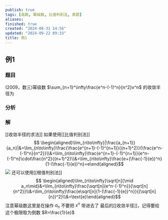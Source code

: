 ```yaml
---
publish: true
tags: [高数, 幂级数, 比值判别法, 真题]
aliases: 
finished: true
created: "2024-08-31 14:56"
updated: "2024-09-22 09:33"
title: 例1
---
```

## 例1 
### 题目 
(2009，数三)幂级数 $\sum_{n=1}^\infty\frac{e^n-(-1)^n}{n^2}x^n$ 的收敛半径为
### 分析
### 解 
[[收敛半径的求法]]
如果使用[[比值判别法]] 
$$ \begin{aligned}\lim_{n\to\infty}|\frac{a_{n+1}}{a_n}|&=\lim_{n\to\infty}\frac{\frac{e^{n+1}-(-1)^{n+1}}{(n+1)^2}}{\frac{e^n-(-1)^n}{n^2}}\\&=\lim_{n\to\infty}\frac{e^{n+1}-(-1)^{n+1}}{e^n-(-1)^n}\cdot\frac{n^2}{(n+1)^2}\\&=\lim_{n\to\infty}\frac{e+(\frac{-1}{e})^n}{1-(\frac{-1}{e})^n}=e\end{aligned}$$
![](https://img.hwenyi.live/202405200922505.webp)
还可以使用[[根值判别法]]
$$ \begin{aligned}\lim_{n\to\infty}\sqrt[n]{\mid a_n\mid}&=\lim_{n\to\infty}\frac{\sqrt[n]{e^n-(-1)^n}}{\sqrt[n]{n^2}}\\&=\lim_{n\to\infty}\frac{e\sqrt[n]{1-(\frac{-1}{e})^n}}{(\sqrt[n]{n})^2}\\&=\text{e}\end{aligned}$$
注意幂级数这里是在操作 $a_{n}$ 不要把 $x^{n}$ 带进去了 
最后的[[收敛半径]]，记得要给这个极限取为倒数 $R=\frac{1}{e}$